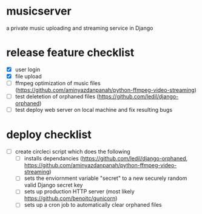 # musicserver
a private music uploading and streaming service in Django

# release feature checklist
- [x] user login
- [x] file upload
- [ ] ffmpeg optimization of music files (https://github.com/aminyazdanpanah/python-ffmpeg-video-streaming)
- [ ] test deletetion of orphaned files (https://github.com/ledil/django-orphaned)
- [ ] test deploy web server on local machine and fix resulting bugs

# deploy checklist
- [ ] create circleci script which does the following
    - [ ] installs dependancies (https://github.com/ledil/django-orphaned, https://github.com/aminyazdanpanah/python-ffmpeg-video-streaming)
    - [ ] sets the enviornment variable "secret" to a new securely random valid Django secret key
    - [ ] sets up production HTTP server (most likely https://github.com/benoitc/gunicorn)
    - [ ] sets up a cron job to automatically clear orphaned files